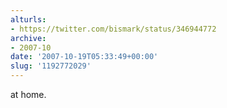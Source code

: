 ```yaml
---
alturls:
- https://twitter.com/bismark/status/346944772
archive:
- 2007-10
date: '2007-10-19T05:33:49+00:00'
slug: '1192772029'
---
```


at home.

